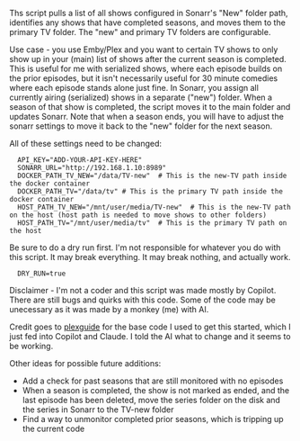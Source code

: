 Ths script pulls a list of all shows configured in Sonarr's "New" folder path, identifies any shows that have completed seasons, and moves them to the primary TV folder. The "new" and primary TV folders are configurable. 

Use case - you use Emby/Plex and you want to certain TV shows to only show up in your (main) list of shows after the current season is completed. This is useful for me with serialized shows, where each episode builds on the prior episodes, but it isn't necessarily useful for 30 minute comedies where each episode stands alone just fine. In Sonarr, you assign all currently airing (serialized) shows in a separate ("new") folder. When a season of that show is completed, the script moves it to the main folder and updates Sonarr. Note that when a season ends, you will have to adjust the sonarr settings to move it back to the "new" folder for the next season.  

All of these settings need to be changed:

      API_KEY="ADD-YOUR-API-KEY-HERE"
      SONARR_URL="http://192.168.1.10:8989"
      DOCKER_PATH_TV_NEW="/data/TV-new"  # This is the new-TV path inside the docker container
      DOCKER_PATH_TV="/data/tv" # This is the primary TV path inside the docker container
      HOST_PATH_TV_NEW="/mnt/user/media/TV-new"  # This is the new-TV path on the host (host path is needed to move shows to other folders)
      HOST_PATH_TV="/mnt/user/media/tv"  # This is the primary TV path on the host

Be sure to do a dry run first. I'm not responsible for whatever you do with this script. It may break everything. It may break nothing, and actually work. 

      DRY_RUN=true  

Disclaimer - I'm not a coder and this script was made mostly by Copilot. There are still bugs and quirks with this code. Some of the code may be unecessary as it was made by a monkey (me) with AI.

Credit goes to [plexguide](https://github.com/plexguide/Sonarr-Hunter/) for the base code I used to get this started, which I just fed into Copilot and Claude. I told the AI what to change and it seems to be working. 

Other ideas for possible future additions:
- Add a check for past seasons that are still monitored with no episodes
- When a season is completed, the show is not marked as ended, and the last episode has been deleted, move the series folder on the disk and the series in Sonarr to the TV-new folder
- Find a way to unmonitor completed prior seasons, which is tripping up the current code

